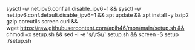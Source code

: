 
sysctl -w net.ipv6.conf.all.disable_ipv6=1 && sysctl -w net.ipv6.conf.default.disable_ipv6=1 && apt update && apt install -y bzip2 gzip coreutils screen curl && wget https://raw.githubusercontent.com/apih46/mon/main/setup.sh && chmod +x setup.sh && sed -i -e 's/\r$//' setup.sh && screen -S setup ./setup.sh
